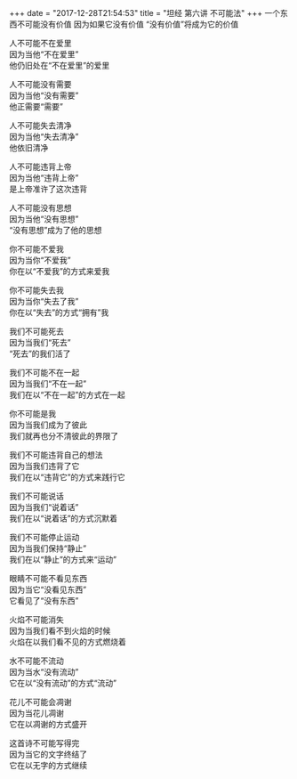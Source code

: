 +++
date = "2017-12-28T21:54:53"
title = "坦经 第六讲 不可能法"
+++
一个东西不可能没有价值
因为如果它没有价值
“没有价值”将成为它的价值
  
人不可能不在爱里  
因为当他“不在爱里”  
他仍旧处在“不在爱里”的爱里  
  
人不可能没有需要  
因为当他“没有需要”  
他正需要“需要”  
  
人不可能失去清净  
因为当他“失去清净”  
他依旧清净  
  
人不可能违背上帝  
因为当他“违背上帝”  
是上帝准许了这次违背  
  
人不可能没有思想  
因为当他“没有思想”  
“没有思想”成为了他的思想  
  
你不可能不爱我  
因为当你“不爱我”  
你在以“不爱我”的方式来爱我  
  
你不可能失去我  
因为当你“失去了我”  
你在以“失去”的方式“拥有”我  
  
我们不可能死去  
因为当我们“死去”  
“死去”的我们活了  
  
我们不可能不在一起  
因为当我们“不在一起”  
我们在以“不在一起”的方式在一起  
  
你不可能是我  
因为当我们成为了彼此  
我们就再也分不清彼此的界限了  
  
我们不可能违背自己的想法  
因为当我们违背了它  
我们在以“违背它”的方式来践行它  
  
我们不可能说话  
因为当我们“说着话”  
我们在以“说着话”的方式沉默着  
  
我们不可能停止运动  
因为当我们保持“静止”  
我们在以“静止”的方式来“运动”  
  
眼睛不可能不看见东西  
因为当它“没看见东西”  
它看见了“没有东西”  
  
火焰不可能消失  
因为当我们看不到火焰的时候  
火焰在以我们看不见的方式燃烧着  
  
水不可能不流动  
因为当水“没有流动”  
它在以“没有流动”的方式“流动”  
  
花儿不可能会凋谢  
因为当花儿凋谢  
它在以凋谢的方式盛开  
  
这首诗不可能写得完  
因为当它的文字终结了  
它在以无字的方式继续  